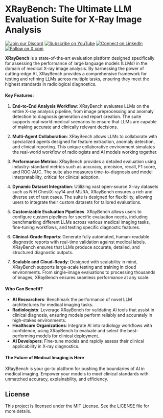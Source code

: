 
# **XRayBench: The Ultimate LLM Evaluation Suite for X-Ray Image Analysis**


[![Join our Discord](https://img.shields.io/badge/Discord-Join%20our%20server-5865F2?style=for-the-badge&logo=discord&logoColor=white)](https://discord.gg/agora-999382051935506503) [![Subscribe on YouTube](https://img.shields.io/badge/YouTube-Subscribe-red?style=for-the-badge&logo=youtube&logoColor=white)](https://www.youtube.com/@kyegomez3242) [![Connect on LinkedIn](https://img.shields.io/badge/LinkedIn-Connect-blue?style=for-the-badge&logo=linkedin&logoColor=white)](https://www.linkedin.com/in/kye-g-38759a207/) [![Follow on X.com](https://img.shields.io/badge/X.com-Follow-1DA1F2?style=for-the-badge&logo=x&logoColor=white)](https://x.com/kyegomezb)


**XRayBench** is a state-of-the-art evaluation platform designed specifically for assessing the performance of large language models (LLMs) in the domain of medical X-ray image analysis. By harnessing the power of cutting-edge AI, XRayBench provides a comprehensive framework for testing and refining LLMs across multiple tasks, ensuring they meet the highest standards in radiological diagnostics.

#### **Key Features:**

1. **End-to-End Analysis Workflow**: 
   XRayBench evaluates LLMs on the entire X-ray analysis pipeline, from image preprocessing and anomaly detection to diagnosis generation and report creation. The suite supports real-world medical scenarios to ensure that LLMs are capable of making accurate and clinically relevant decisions.

2. **Multi-Agent Collaboration**: 
   XRayBench allows LLMs to collaborate with specialized agents designed for feature extraction, anomaly detection, and clinical reporting. This unique collaborative environment simulates the real-world workflow of radiologists and AI models working together.

3. **Performance Metrics**:
   XRayBench provides a detailed evaluation using industry-standard metrics such as accuracy, precision, recall, F1 score, and ROC-AUC. The suite also measures time-to-diagnosis and model interpretability, critical for clinical adoption.

4. **Dynamic Dataset Integration**: 
   Utilizing vast open-source X-ray datasets such as NIH ChestX-ray14 and MURA, XRayBench ensures a rich and diverse set of test cases. The suite is designed for flexibility, allowing users to integrate their custom datasets for tailored evaluations.

5. **Customizable Evaluation Pipelines**:
   XRayBench allows users to configure custom pipelines for specific evaluation needs, including benchmarking different LLMs across various medical imaging tasks, fine-tuning workflows, and testing specific diagnostic features.

6. **Clinical-Grade Reports**:
   Generate fully automated, human-readable diagnostic reports with real-time validation against medical labels. XRayBench ensures that LLMs produce accurate, detailed, and structured diagnostic outputs.

7. **Scalable and Cloud-Ready**:
   Designed with scalability in mind, XRayBench supports large-scale testing and training in cloud environments. From single-image evaluations to processing thousands of images, XRayBench ensures seamless performance at any scale.

#### **Who Can Benefit?**

- **AI Researchers**: Benchmark the performance of novel LLM architectures for medical imaging tasks.
- **Radiologists**: Leverage XRayBench for validating AI tools that assist in clinical diagnosis, ensuring models perform reliably and accurately in high-stakes environments.
- **Healthcare Organizations**: Integrate AI into radiology workflows with confidence, using XRayBench to evaluate and select the best-performing models for clinical deployment.
- **AI Developers**: Fine-tune models and rapidly assess their clinical applicability in X-ray diagnostics.

#### **The Future of Medical Imaging is Here**
XRayBench is your go-to platform for pushing the boundaries of AI in medical imaging. Empower your models to meet clinical standards with unmatched accuracy, explainability, and efficiency.

## License
This project is licensed under the MIT License. See the LICENSE file for more details.